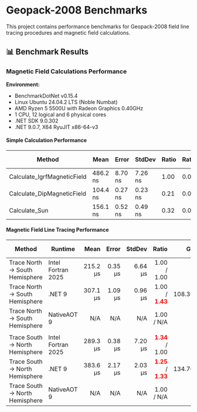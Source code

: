 # Geopack-2008 Benchmarks

This project contains performance benchmarks for Geopack-2008 field line tracing procedures and magnetic field calculations.

## 📊 Benchmark Results

### Magnetic Field Calculations Performance

**Environment:**
- BenchmarkDotNet v0.15.4
- Linux Ubuntu 24.04.2 LTS (Noble Numbat)
- AMD Ryzen 5 5500U with Radeon Graphics 0.40GHz
- 1 CPU, 12 logical and 6 physical cores
- .NET SDK 9.0.302
- .NET 9.0.7, X64 RyuJIT x86-64-v3

#### Simple Calculation Performance

| Method                      | Mean     | Error   | StdDev  | Ratio | RatioSD | Gen0   | Allocated | Alloc Ratio |
|-----------------------------|----------|---------|---------|-------|---------|--------|-----------|-------------|
| Calculate_IgrfMagneticField | 486.2 ns | 8.70 ns | 7.26 ns | 1.00  | 0.02    | 0.1602 | 336 B     | 1.00        |
| Calculate_DipMagneticField  | 104.4 ns | 0.27 ns | 0.23 ns | 0.21  | 0.00    | 0.0229 | 48 B      | 0.14        |
| Calculate_Sun               | 156.1 ns | 0.52 ns | 0.49 ns | 0.32  | 0.00    | 0.0267 | 56 B      | 0.17        |

#### Magnetic Field Line Tracing Performance

| Method                          | Runtime            |     Mean |   Error |  StdDev |                                                                                                         Ratio |     Gen0 | Allocated |                                                 Alloc Ratio |
|---------------------------------|--------------------|---------:|--------:|--------:|--------------------------------------------------------------------------------------------------------------:|---------:|----------:|------------------------------------------------------------:|
| Trace North -> South Hemisphere | Intel Fortran 2025 | 215.2 μs | 0.35 μs | 6.64 μs |                                                                                                   1.00 / 1.00 |      N/A |       N/A |                                                 1.00 / 1.00 |
| Trace North -> South Hemisphere | .NET 9             | 307.1 μs | 1.09 μs | 0.96 μs |                                                  1.00 / <span style="color:red; font-weight:bold">1.43</span> | 108.3984 | 222.21 KB |                                                  1.00 / N/A |
| Trace North -> South Hemisphere | NativeAOT 9        |      N/A |     N/A |     N/A |                                                                                                    1.00 / N/A |      N/A |       N/A |                                                  1.00 / N/A |
|                                 |                    |          |         |         |                                                                                                               |          |           |                                                             |
| Trace South -> North Hemisphere | Intel Fortran 2025 | 289.3 μs | 0.38 μs | 7.20 μs |                                                <span style="color:red; font-weight:bold">1.34</span> / 1.00   |      N/A |       N/A |                                               1.00 / 1.00   |
| Trace South -> North Hemisphere | .NET 9             | 383.6 μs | 2.17 μs | 2.03 μs | <span style="color:red; font-weight:bold">1.25</span> / <span style="color:red; font-weight:bold">1.33</span> | 134.7656 | 275.49 KB | <span style="color:red; font-weight:bold">1.24</span> / N/A |
| Trace South -> North Hemisphere | NativeAOT 9        |      N/A |     N/A |     N/A |                                                                                                    1.00 / N/A |      N/A |       N/A |                                                  1.00 / N/A |

